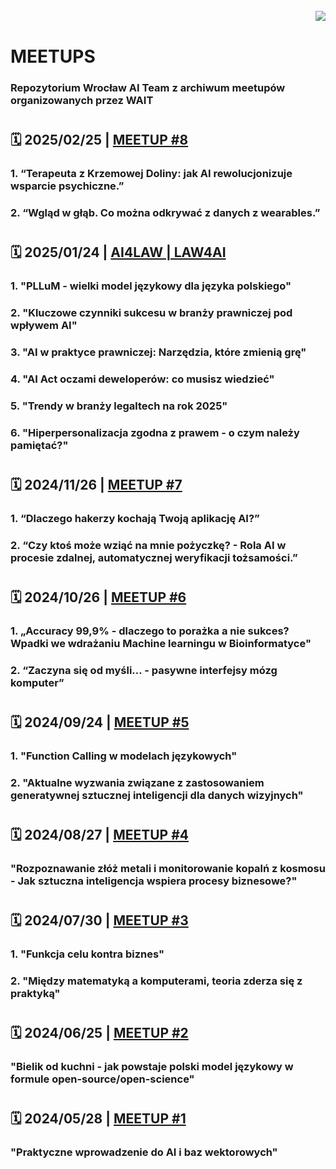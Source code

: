 
<br>

<img align="right" src="https://visitor-badge.laobi.icu/badge?page_id=wait-wro.meetups"/>
<br>

# MEETUPS
### Repozytorium Wrocław AI Team z archiwum meetupów organizowanych przez WAIT

#
## 🗓️  2025/02/25 | [MEETUP #8](https://github.com/wait-wro/meetups/blob/main/meetups/008Meetup.md)
### 1. “Terapeuta z Krzemowej Doliny: jak AI rewolucjonizuje wsparcie psychiczne.”
### 2. “Wgląd w głąb. Co można odkrywać z danych z wearables.”

#
## 🗓️  2025/01/24 | [AI4LAW | LAW4AI](https://github.com/wait-wro/meetups/blob/main/meetups/AI4LAW_LAW4AI.md)
### 1. "PLLuM - wielki model językowy dla języka polskiego"
### 2. "Kluczowe czynniki sukcesu w branży prawniczej pod wpływem AI"
### 3. "AI w praktyce prawniczej: Narzędzia, które zmienią grę"
### 4. "AI Act oczami deweloperów: co musisz wiedzieć"
### 5. "Trendy w branży legaltech na rok 2025"
### 6. "Hiperpersonalizacja zgodna z prawem - o czym należy pamiętać?"

#
## 🗓️  2024/11/26 | [MEETUP #7](https://github.com/wait-wro/meetups/blob/main/meetups/007Meetup.md)
### 1. “Dlaczego hakerzy kochają Twoją aplikację AI?”
### 2. “Czy ktoś może wziąć na mnie pożyczkę? - Rola AI w procesie zdalnej, automatycznej weryfikacji tożsamości.”

#
## 🗓️  2024/10/26 | [MEETUP #6](https://github.com/wait-wro/meetups/blob/006Meetup/meetups/006Meetup.md)
### 1. „Accuracy 99,9% - dlaczego to porażka a nie sukces? Wpadki we wdrażaniu Machine learningu w Bioinformatyce"
### 2. “Zaczyna się od myśli… - pasywne interfejsy mózg komputer”

#
## 🗓️  2024/09/24 | [MEETUP #5](https://github.com/wait-wro/meetups/blob/005Meetup/meetups/005Meetup.md)
### 1. "Function Calling w modelach językowych"
### 2. "Aktualne wyzwania związane z zastosowaniem generatywnej sztucznej inteligencji dla danych wizyjnych"

#
## 🗓️  2024/08/27 | [MEETUP #4](https://github.com/wait-wro/meetups/blob/004Meetup/meetups/004Meetup.md)
### "Rozpoznawanie złóż metali i monitorowanie kopalń z kosmosu - Jak sztuczna inteligencja wspiera procesy biznesowe?"

#
## 🗓️  2024/07/30 | [MEETUP #3](https://github.com/wait-wro/meetups/blob/003Meetup/meetups/003Meetup.md)
### 1. "Funkcja celu kontra biznes"
### 2. "Między matematyką a komputerami, teoria zderza się z praktyką"

#
## 🗓️ 2024/06/25 | [MEETUP #2](https://github.com/wait-wro/meetups/blob/main/meetups/002Meetup.md)
### "Bielik od kuchni - jak powstaje polski model językowy w formule open-source/open-science"

#
## 🗓️ 2024/05/28 | [MEETUP #1](https://github.com/wait-wro/meetups/blob/main/meetups/001Meetup.md)
### "Praktyczne wprowadzenie do AI i baz wektorowych"
